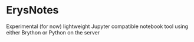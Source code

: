 # ErysNotes
Experimental (for now) lightweight Jupyter compatible notebook tool using either Brython or Python on the server
